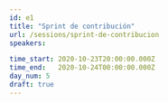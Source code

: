 ```yaml
---
id: e1
title: "Sprint de contribución"
url: /sessions/sprint-de-contribucion
speakers:

time_start: 2020-10-23T20:00:00.000Z
time_end:   2020-10-24T00:00:00.000Z
day_num: 5 
draft: true
---
```

